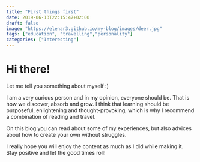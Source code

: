 ```yaml
---
title: "First things first"
date: 2019-06-13T22:15:47+02:00
draft: false
image: "https://elenar3.github.io/my-blog/images/deer.jpg"
tags: ["education", "travelling","personality"]
categories: ["Interesting"]
---
```

# Hi there!

Let me tell you something about myself :)

I am a very curious person and in my opinion, everyone should be. That is how we discover, absorb and grow.
I think that learning should be purposeful, enlightening and thought-provoking, which is why I recommend a combination of reading and travel.

On this blog you can read about some of my experiences, but also advices about how to create your own without struggles.
 
 I really hope you will enjoy the content as much as I did while making it. Stay positive and let the good times roll!